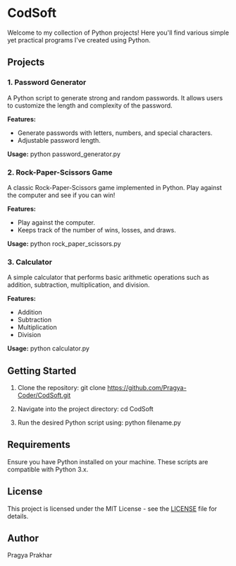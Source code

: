 # CodSoft

Welcome to my collection of Python projects! Here you'll find various simple yet practical programs I've created using Python.

## Projects

### 1. Password Generator

A Python script to generate strong and random passwords. It allows users to customize the length and complexity of the password.

**Features:**
- Generate passwords with letters, numbers, and special characters.
- Adjustable password length.

**Usage:**
python password_generator.py

### 2. Rock-Paper-Scissors Game

A classic Rock-Paper-Scissors game implemented in Python. Play against the computer and see if you can win!

**Features:**
- Play against the computer.
- Keeps track of the number of wins, losses, and draws.

**Usage:**
python rock_paper_scissors.py

### 3. Calculator

A simple calculator that performs basic arithmetic operations such as addition, subtraction, multiplication, and division.

**Features:**
- Addition
- Subtraction
- Multiplication
- Division

**Usage:**
python calculator.py

## Getting Started

1. Clone the repository:
   git clone https://github.com/Pragya-Coder/CodSoft.git

2. Navigate into the project directory:
   cd CodSoft

3. Run the desired Python script using:
   python filename.py

## Requirements

Ensure you have Python installed on your machine. These scripts are compatible with Python 3.x.

## License

This project is licensed under the MIT License - see the [LICENSE](LICENSE) file for details.

## Author

Pragya Prakhar
